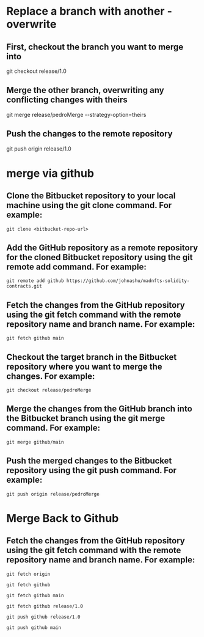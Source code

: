 # Replace a branch with another - overwrite

## First, checkout the branch you want to merge into
git checkout release/1.0

## Merge the other branch, overwriting any conflicting changes with theirs
git merge release/pedroMerge --strategy-option=theirs

## Push the changes to the remote repository
git push origin release/1.0

# merge via github

## Clone the Bitbucket repository to your local machine using the git clone command. For example:

`git clone <bitbucket-repo-url>`

## Add the GitHub repository as a remote repository for the cloned Bitbucket repository using the git remote add command. For example:

`git remote add github https://github.com/johnashu/madnfts-solidity-contracts.git`

## Fetch the changes from the GitHub repository using the git fetch command with the remote repository name and branch name. For example:

`git fetch github main`

## Checkout the target branch in the Bitbucket repository where you want to merge the changes. For example:

`git checkout release/pedroMerge`

## Merge the changes from the GitHub branch into the Bitbucket branch using the git merge command. For example:

`git merge github/main`

## Push the merged changes to the Bitbucket repository using the git push command. For example:

`git push origin release/pedroMerge`


# Merge Back to Github

## Fetch the changes from the GitHub repository using the git fetch command with the remote repository name and branch name. For example:

`git fetch origin`

`git fetch github`

`git fetch github main`

`git fetch github release/1.0`

`git push github release/1.0`

`git push github main`
